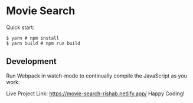 # Movie Search

Quick start:

```
$ yarn # npm install
$ yarn build # npm run build
````

## Development

Run Webpack in watch-mode to continually compile the JavaScript as you work:
 

Live Project Link: https://movie-search-rishab.netlify.app/
Happy Coding!
